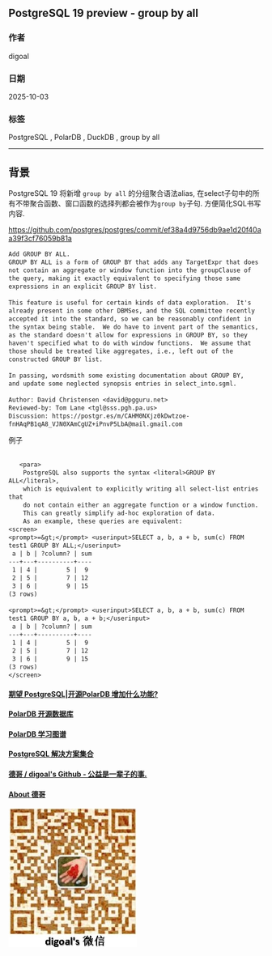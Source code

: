 ## PostgreSQL 19 preview - group by all    
            
### 作者            
digoal            
            
### 日期            
2025-10-03           
            
### 标签            
PostgreSQL , PolarDB , DuckDB , group by all              
            
----            
            
## 背景     
PostgreSQL 19 将新增 `group by all` 的分组聚合语法alias, 在select子句中的所有不带聚合函数、窗口函数的选择列都会被作为`group by`子句. 方便简化SQL书写内容.  
  
https://github.com/postgres/postgres/commit/ef38a4d9756db9ae1d20f40aa39f3cf76059b81a  
  
```  
Add GROUP BY ALL.  
GROUP BY ALL is a form of GROUP BY that adds any TargetExpr that does  
not contain an aggregate or window function into the groupClause of  
the query, making it exactly equivalent to specifying those same  
expressions in an explicit GROUP BY list.  
  
This feature is useful for certain kinds of data exploration.  It's  
already present in some other DBMSes, and the SQL committee recently  
accepted it into the standard, so we can be reasonably confident in  
the syntax being stable.  We do have to invent part of the semantics,  
as the standard doesn't allow for expressions in GROUP BY, so they  
haven't specified what to do with window functions.  We assume that  
those should be treated like aggregates, i.e., left out of the  
constructed GROUP BY list.  
  
In passing, wordsmith some existing documentation about GROUP BY,  
and update some neglected synopsis entries in select_into.sgml.  
  
Author: David Christensen <david@pgguru.net>  
Reviewed-by: Tom Lane <tgl@sss.pgh.pa.us>  
Discussion: https://postgr.es/m/CAHM0NXjz0kDwtzoe-fnHAqPB1qA8_VJN0XAmCgUZ+iPnvP5LbA@mail.gmail.com  
```  
  
例子  
```  
  
   <para>  
    PostgreSQL also supports the syntax <literal>GROUP BY ALL</literal>,  
    which is equivalent to explicitly writing all select-list entries that  
    do not contain either an aggregate function or a window function.  
    This can greatly simplify ad-hoc exploration of data.  
    As an example, these queries are equivalent:  
<screen>  
<prompt>=&gt;</prompt> <userinput>SELECT a, b, a + b, sum(c) FROM test1 GROUP BY ALL;</userinput>  
 a | b | ?column? | sum  
---+---+----------+----  
 1 | 4 |        5 |  9  
 2 | 5 |        7 | 12  
 3 | 6 |        9 | 15  
(3 rows)  
  
<prompt>=&gt;</prompt> <userinput>SELECT a, b, a + b, sum(c) FROM test1 GROUP BY a, b, a + b;</userinput>  
 a | b | ?column? | sum  
---+---+----------+----  
 1 | 4 |        5 |  9  
 2 | 5 |        7 | 12  
 3 | 6 |        9 | 15  
(3 rows)  
</screen>  
```  
  
  
#### [期望 PostgreSQL|开源PolarDB 增加什么功能?](https://github.com/digoal/blog/issues/76 "269ac3d1c492e938c0191101c7238216")
  
  
#### [PolarDB 开源数据库](https://openpolardb.com/home "57258f76c37864c6e6d23383d05714ea")
  
  
#### [PolarDB 学习图谱](https://www.aliyun.com/database/openpolardb/activity "8642f60e04ed0c814bf9cb9677976bd4")
  
  
#### [PostgreSQL 解决方案集合](../201706/20170601_02.md "40cff096e9ed7122c512b35d8561d9c8")
  
  
#### [德哥 / digoal's Github - 公益是一辈子的事.](https://github.com/digoal/blog/blob/master/README.md "22709685feb7cab07d30f30387f0a9ae")
  
  
#### [About 德哥](https://github.com/digoal/blog/blob/master/me/readme.md "a37735981e7704886ffd590565582dd0")
  
  
![digoal's wechat](../pic/digoal_weixin.jpg "f7ad92eeba24523fd47a6e1a0e691b59")
  
